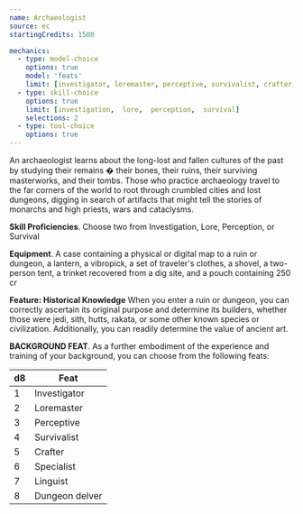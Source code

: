 ```yaml
---
name: Archaeologist
source: ec
startingCredits: 1500

mechanics:
  - type: model-choice
    options: true
    model: 'feats'
    limit: [investigator, loremaster, perceptive, survivalist, crafter, specialist, linguist, dungeon delver]
  - type: skill-choice
    options: true
    limit: [investigation,  lore,  perception,  survival]
    selections: 2
  - type: tool-choice
    options: true
---
```


An archaeologist learns about the long-lost and fallen cultures of the past by studying their remains � their bones, their ruins, their surviving masterworks, and their tombs. Those who practice archaeology travel to the far corners of the world to root through crumbled cities and lost dungeons, digging in search of artifacts that might tell the stories of monarchs and high priests, wars and cataclysms.

__Skill Proficiencies__. Choose two from Investigation, Lore, Perception, or Survival

__Equipment__. A case containing a physical or digital map to a ruin or dungeon, a lantern, a vibropick, a set of traveler's clothes, a shovel, a two-person tent, a trinket recovered from a dig site, and a pouch containing 250 cr

__Feature: Historical Knowledge__
When you enter a ruin or dungeon, you can correctly ascertain its original purpose and determine its builders, whether those were jedi, sith, hutts, rakata, or some other known species or civilization. Additionally, you can readily determine the value of ancient art.


__BACKGROUND FEAT__. As a further embodiment of the experience and training of your background, you can choose from the following feats:

d8 | Feat
--- | ---
1	|	Investigator
2	|	Loremaster
3	|	Perceptive
4	|	Survivalist
5	|	Crafter
6	|	Specialist
7	|	Linguist
8	|	Dungeon delver
<div class="hr"></div>

